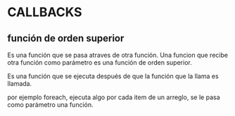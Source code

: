 # CALLBACKS
## función de orden superior
Es una función que se pasa atraves de otra función.
Una funcion que recibe otra función como parámetro es una función de orden superior.

Es una función que se ejecuta después de que la función que la llama es llamada.

por ejemplo foreach, ejecuta algo por cada item de un arreglo, se le pasa como parámetro una función.

